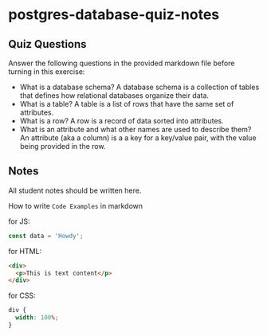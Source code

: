 # postgres-database-quiz-notes

## Quiz Questions

Answer the following questions in the provided markdown file before turning in this exercise:

- What is a database schema?
  A database schema is a collection of tables that defines how relational databases organize their data.
- What is a table?
  A table is a list of rows that have the same set of attributes.
- What is a row?
  A row is a record of data sorted into attributes.
- What is an attribute and what other names are used to describe them?
  An attribute (aka a column) is a a key for a key/value pair, with the value being provided in the row.

## Notes

All student notes should be written here.

How to write `Code Examples` in markdown

for JS:

```javascript
const data = 'Howdy';
```

for HTML:

```html
<div>
  <p>This is text content</p>
</div>
```

for CSS:

```css
div {
  width: 100%;
}
```

